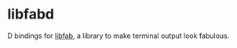 libfabd
=======

D bindings for [libfab], a library to make terminal output look fabulous.

[libfab]: https://github.com/rossdylan/libfab
